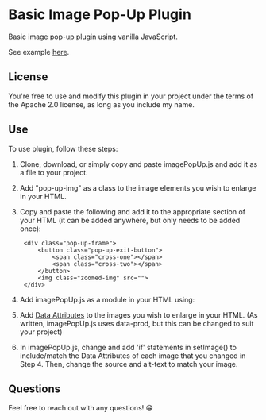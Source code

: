 # Basic Image Pop-Up Plugin

Basic image pop-up plugin using vanilla JavaScript. 

See example [here](https://nfalbo213.github.io/pop-up_image/).

## License

You're free to use and modify this plugin in your project under the terms of the Apache 2.0 license, as long as you include my name.

## Use

To use plugin, follow these steps:

1) Clone, download, or simply copy and paste imagePopUp.js and add it as a file to your project.

2) Add "pop-up-img" as a class to the image elements you wish to enlarge in your HTML.

3) Copy and paste the following and add it to the appropriate section of your HTML (it can be added anywhere, but only needs to be added once):

        <div class="pop-up-frame">
            <button class="pop-up-exit-button">
                <span class="cross-one"></span>
                <span class="cross-two"></span>
            </button>
            <img class="zoomed-img" src="">
        </div>

4) Add imagePopUp.js as a module in your HTML using:

    <script type="module" src="./[Your pathway here]/imagePopUp.js"></script>

5) Add [Data Attributes](https://developer.mozilla.org/en-US/docs/Web/HTML/Global_attributes/data-*) to the images you wish to enlarge in your HTML. (As written, imagePopUp.js uses data-prod, but this can be changed to suit your project)

6) In imagePopUp.js, change and add 'if' statements in setImage() to include/match the Data Attributes of each image that you changed in Step 4. Then, change the source and alt-text to match your image.

## Questions

Feel free to reach out with any questions! 😁